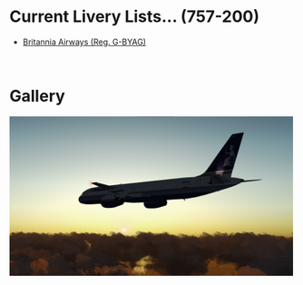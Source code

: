 # Current Livery Lists... (757-200)
<ul>
  <li><a href=https://raw.githubusercontent.com/Sadia2000/Custom-video-livery/main/757-200/BAL.zip>Britannia Airways (Reg. G-BYAG)</a></li>
</ul><br>

# Gallery
<a href=https://raw.githubusercontent.com/Sadia2000/Custom-video-livery/main/757-200/BAL.zip><img src=https://raw.githubusercontent.com/Sadia2000/Custom-video-livery/main/757-200/Screenshots/BAL.png alt=SU-GAP width=500px></a>
